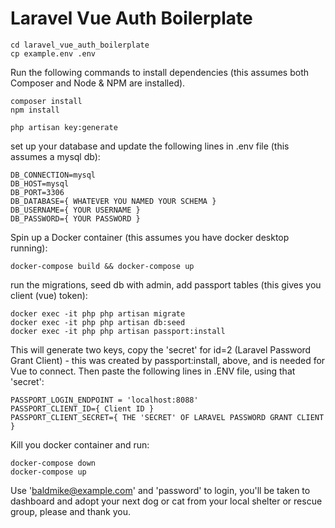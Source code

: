 # Laravel Vue Auth Boilerplate 

```
cd laravel_vue_auth_boilerplate
cp example.env .env
```

Run the following commands to install dependencies (this assumes both Composer and Node & NPM are installed).

```
composer install
npm install

php artisan key:generate
``` 

set up your database and update the following lines in .env file (this assumes a mysql db):
```
DB_CONNECTION=mysql
DB_HOST=mysql
DB_PORT=3306
DB_DATABASE={ WHATEVER YOU NAMED YOUR SCHEMA }
DB_USERNAME={ YOUR USERNAME }
DB_PASSWORD={ YOUR PASSWORD }
```

Spin up a Docker container (this assumes you have docker desktop running):
```
docker-compose build && docker-compose up
```

run the migrations, seed db with admin, add passport tables (this gives you client (vue) token): 
```
docker exec -it php php artisan migrate
docker exec -it php php artisan db:seed
docker exec -it php php artisan passport:install
```

This will generate two keys, copy the 'secret' for id=2 (Laravel Password Grant Client) - this was created by passport:install, above, and is needed for Vue to connect.  Then paste the following lines in .ENV file, using that 'secret':

```
PASSPORT_LOGIN_ENDPOINT = 'localhost:8088'
PASSPORT_CLIENT_ID={ Client ID }
PASSPORT_CLIENT_SECRET={ THE 'SECRET' OF LARAVEL PASSWORD GRANT CLIENT }
```

Kill you docker container and run:

```
docker-compose down 
docker-compose up
``` 

Use 'baldmike@example.com' and 'password' to login, you'll be taken to dashboard and adopt your next dog or cat from your local shelter or rescue group, please and thank you.
